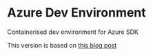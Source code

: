 # Azure Dev Environment

Containerised dev environment for Azure SDK

This version is based on [this blog post](https://blog.devgenius.io/work-locally-with-azure-machine-learning-from-docker-image-2c2e6884a3e8)